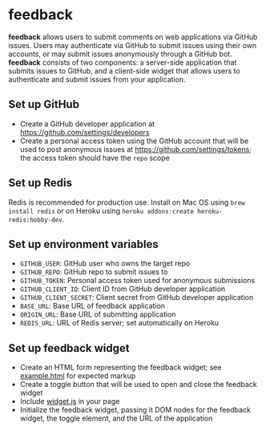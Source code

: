 # feedback

**feedback** allows users to submit comments on web applications via GitHub issues. Users may authenticate via GitHub to submit issues using their own accounts, or may submit issues anonymously through a GitHub bot. **feedback** consists of two components: a server-side application that submits issues to GitHub, and a client-side widget that allows users to authenticate and submit issues from your application.

## Set up GitHub

* Create a GitHub developer application at https://github.com/settings/developers
* Create a personal access token using the GitHub account that will be used to post anonymous issues at https://github.com/settings/tokens; the access token should have the `repo` scope

## Set up Redis

Redis is recommended for production use. Install on Mac OS using `brew install redis` or on Heroku using `heroku addons:create heroku-redis:hobby-dev`.

## Set up environment variables

* `GITHUB_USER`: GitHub user who owns the target repo
* `GITHUB_REPO`: GitHub repo to submit issues to
* `GITHUB_TOKEN`: Personal access token used for anonymous submissions
* `GITHUB_CLIENT_ID`: Client ID from GitHub developer application
* `GITHUB_CLIENT_SECRET`: Client secret from GitHub developer application
* `BASE_URL`: Base URL of feedback application
* `ORIGIN_URL`: Base URL of submitting application
* `REDIS_URL`: URL of Redis server; set automatically on Heroku

## Set up feedback widget

* Create an HTML form representing the feedback widget; see [example.html](example.html) for expected markup
* Create a toggle button that will be used to open and close the feedback widget
* Include [widget.js](widget.js) in your page
* Initialize the feedback widget, passing it DOM nodes for the feedback widget, the toggle element, and the URL of the application
